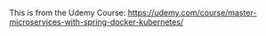 This is from the Udemy Course: https://udemy.com/course/master-microservices-with-spring-docker-kubernetes/
